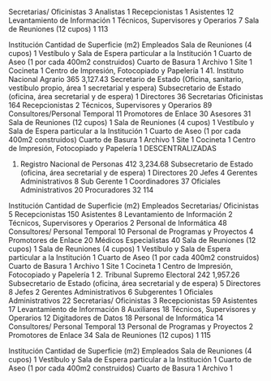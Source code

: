 Secretarias/ Oficinistas 3
Analistas 1
Recepcionistas 1
Asistentes 12
Levantamiento de Información 1
Técnicos, Supervisores y Operarios 7
Sala de Reuniones (12 cupos) 1
113

Institución Cantidad de Superficie (m2)
Empleados
Sala de Reuniones (4 cupos) 1
Vestíbulo y Sala de Espera particular a la Institución 1
Cuarto de Aseo (1 por cada 400m2 construidos)
Cuarto de Basura 1
Archivo 1
Site 1
Cocineta 1
Centro de Impresión, Fotocopiado y Papelería 1
41. Instituto Nacional Agrario 365 3,127.43
Secretario de Estado (Oficina, sanitario, vestíbulo propio, área 1
secretarial y espera)
Subsecretario de Estado (oficina, área secretarial y de espera) 1
Directores 36
Secretarias Oficinistas 164
Recepcionistas 2
Técnicos, Supervisores y Operarios 89
Consultores/Personal Temporal 11
Promotores de Enlace 30
Asesores 31
Sala de Reuniones (12 cupos) 1
Sala de Reuniones (4 cupos) 1
Vestíbulo y Sala de Espera particular a la Institución 1
Cuarto de Aseo (1 por cada 400m2 construidos)
Cuarto de Basura 1
Archivo 1
Site 1
Cocineta 1
Centro de Impresión, Fotocopiado y Papelería 1
DESCENTRALIZADAS
1. Registro Nacional de Personas 412 3,234.68
Subsecretario de Estado (oficina, área secretarial y de espera) 1
Directores 20
Jefes 4
Gerentes Administrativos 8
Sub Gerente 1
Coordinadores 37
Oficiales Administrativos 20
Procuradores 32
114

Institución Cantidad de Superficie (m2)
Empleados
Secretarias/ Oficinistas 5
Recepcionistas 150
Asistentes 8
Levantamiento de Información 2
Técnicos, Supervisores y Operarios 2
Personal de Informática 48
Consultores/ Personal Temporal 10
Personal de Programas y Proyectos 4
Promotores de Enlace 20
Médicos Especialistas 40
Sala de Reuniones (12 cupos) 1
Sala de Reuniones (4 cupos) 1
Vestíbulo y Sala de Espera particular a la Institución 1
Cuarto de Aseo (1 por cada 400m2 construidos)
Cuarto de Basura 1
Archivo 1
Site 1
Cocineta 1
Centro de Impresión, Fotocopiado y Papelería 1
2. Tribunal Supremo Electoral 242 1,957.26
Subsecretario de Estado (oficina, área secretarial y de espera) 5
Directores 8
Jefes 2
Gerentes Administrativos 6
Subgerentes 1
Oficiales Administrativos 22
Secretarias/ Oficinistas 3
Recepcionistas 59
Asistentes 17
Levantamiento de Información 8
Auxiliares 18
Técnicos, Supervisores y Operarios 12
Digitadores de Datos 18
Personal de Informática 14
Consultores/ Personal Temporal 13
Personal de Programas y Proyectos 2
Promotores de Enlace 34
Sala de Reuniones (12 cupos) 1
115

Institución Cantidad de Superficie (m2)
Empleados
Sala de Reuniones (4 cupos) 1
Vestíbulo y Sala de Espera particular a la Institución 1
Cuarto de Aseo (1 por cada 400m2 construidos)
Cuarto de Basura 1
Archivo 1
